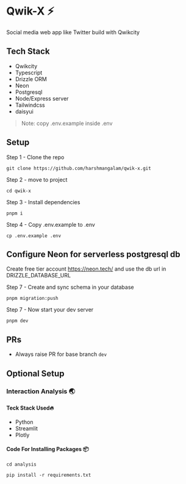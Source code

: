 # Qwik-X ⚡️

Social media web app like Twitter build with Qwikcity

## Tech Stack

- Qwikcity
- Typescript
- Drizzle ORM
- Neon
- Postgresql
- Node/Express server
- Tailwindcss
- daisyui

> Note: copy .env.example inside .env

## Setup

Step 1 - Clone the repo

```shell
git clone https://github.com/harshmangalam/qwik-x.git
```

Step 2 - move to project

```shell
cd qwik-x
```

Step 3 - Install dependencies

```shell
pnpm i
```

Step 4 - Copy .env.example to .env

```shell
cp .env.example .env
```

## Configure Neon for serverless postgresql db

Create free tier account https://neon.tech/
and use the db url in DRIZZLE_DATABASE_URL

Step 7 - Create and sync schema in your database

```shell
pnpm migration:push
```

Step 7 - Now start your dev server

```shell
pnpm dev
```

## PRs

- Always raise PR for base branch `dev`

## Optional Setup

### Interaction Analysis 🌏

#### Teck Stack Used🔥

- Python
- Streamlit
- Plotly

#### Code For Installing Packages 📦

```shell
cd analysis
```

```shell
pip install -r requirements.txt
```
